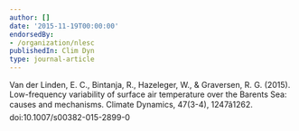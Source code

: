 ```yaml
---
author: []
date: '2015-11-19T00:00:00'
endorsedBy:
- /organization/nlesc
publishedIn: Clim Dyn
type: journal-article
---
```

Van der Linden, E. C., Bintanja, R., Hazeleger, W., & Graversen, R. G. (2015). Low-frequency variability of surface air temperature over the Barents Sea: causes and mechanisms. Climate Dynamics, 47(3-4), 1247â1262. doi:10.1007/s00382-015-2899-0

